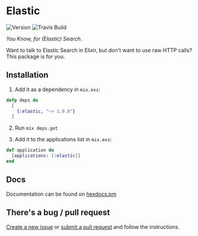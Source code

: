 # Elastic

![Version](https://img.shields.io/hexpm/v/elastic.svg)
![Travis Build](https://img.shields.io/travis/radar/elastic.svg)

_You Know, for (Elastic) Search._

Want to talk to Elastic Search in Elixir, but don't want to use raw HTTP calls? This package is for you.

## Installation

1. Add it as a dependency in `mix.exs`:

```elixir
defp deps do
  [
    {:elastic, "~> 1.0.0"}
  ]
```

2. Run `mix deps.get`

3. Add it to the applications list in `mix.exs`:

```elixir
def application do
  [applications: [:elastic]]
end
```

## Docs

Documentation can be found on [hexdocs.pm](https://hexdocs.pm/elastic/Elastic.html)

## There's a bug / pull request

[Create a new issue](https://github.com/radar/elastic/issues/new) or [submit a pull request](https://github.com/radar/elastic/compare) and follow the instructions.
